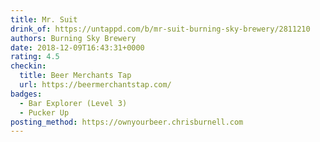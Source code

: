 ```yaml
---
title: Mr. Suit
drink_of: https://untappd.com/b/mr-suit-burning-sky-brewery/2811210
authors: Burning Sky Brewery
date: 2018-12-09T16:43:31+0000
rating: 4.5
checkin:
  title: Beer Merchants Tap
  url: https://beermerchantstap.com/
badges:
  - Bar Explorer (Level 3)
  - Pucker Up
posting_method: https://ownyourbeer.chrisburnell.com
---
```

